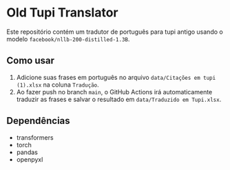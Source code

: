 # Old Tupi Translator

Este repositório contém um tradutor de português para tupi antigo usando o modelo `facebook/nllb-200-distilled-1.3B`.

## Como usar

1. Adicione suas frases em português no arquivo `data/Citações em tupi (1).xlsx` na coluna `Tradução`.
2. Ao fazer push no branch `main`, o GitHub Actions irá automaticamente traduzir as frases e salvar o resultado em `data/Traduzido em Tupi.xlsx`.

## Dependências

- transformers
- torch
- pandas
- openpyxl


